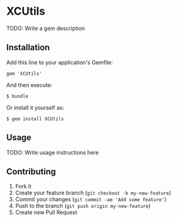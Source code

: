 # XCUtils

TODO: Write a gem description

## Installation

Add this line to your application's Gemfile:

    gem 'XCUtils'

And then execute:

    $ bundle

Or install it yourself as:

    $ gem install XCUtils

## Usage

TODO: Write usage instructions here

## Contributing

1. Fork it
2. Create your feature branch (`git checkout -b my-new-feature`)
3. Commit your changes (`git commit -am 'Add some feature'`)
4. Push to the branch (`git push origin my-new-feature`)
5. Create new Pull Request
